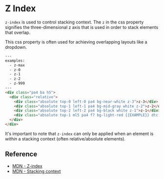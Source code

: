 # Z Index

`z-index` is used to control stacking context.
The `z` in the css property signifies the three-dimensional z axis that is used in order to stack elements that overlap.

This css property is often used for achieving overlapping layouts like a dropdown.

```html
---
examples:
  - z-max
  - z-0
  - z-1
  - z-2
  - z-999
---
<div class="pa4 ba h5">
  <div class="relative">
    <div class="absolute top-0 left-0 pa4 bg-near-white z-3">z-3</div>
    <div class="absolute top-1 left-1 pa4 bg-mid-gray white z-2">z-2</div>
    <div class="absolute top-2 left-2 pa4 bg-black white z-1">z-1</div>
    <div class="absolute top-1 ml5 pa4 f7 bg-light-red {{EXAMPLE}} dtc v-mid">{{EXAMPLE}}</div>
  </div>
</div>
```

It's important to note that `z-index` can only be applied when an element is _within_ a stacking context (often relative/absolute elements).

## Reference

- [MDN - Z-index](https://developer.mozilla.org/en-US/docs/Web/CSS/z-index)
- [MDN - Stacking context](https://developer.mozilla.org/en-US/docs/Web/CSS/CSS_Positioning/Understanding_z_index/The_stacking_context)
